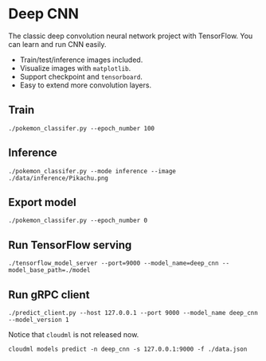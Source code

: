 # Deep CNN

The classic deep convolution neural network project with TensorFlow. You can learn and run CNN easily.

* Train/test/inference images included.
* Visualize images with `matplotlib`.
* Support checkpoint and `tensorboard`.
* Easy to extend more convolution layers.

## Train

```
./pokemon_classifer.py --epoch_number 100
```

## Inference

```
./pokemon_classifer.py --mode inference --image ./data/inference/Pikachu.png
```

## Export model

```
./pokemon_classifer.py --epoch_number 0
```

## Run TensorFlow serving

```
./tensorflow_model_server --port=9000 --model_name=deep_cnn --model_base_path=./model
```

## Run gRPC client

```
./predict_client.py --host 127.0.0.1 --port 9000 --model_name deep_cnn --model_version 1
```

Notice that `cloudml` is not released now.

```
cloudml models predict -n deep_cnn -s 127.0.0.1:9000 -f ./data.json
```
